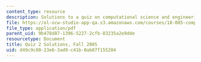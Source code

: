 ```yaml
---
content_type: resource
description: Solutions to a quiz on computational science and engineering.
file: https://ol-ocw-studio-app-qa.s3.amazonaws.com/courses/18-085-computational-science-and-engineering-i-fall-2008/d49c9c8023e63ad9c41b0ab07f155204_q2sols18085f05.pdf
file_type: application/pdf
parent_uid: 9b478d87-1396-5227-2cfb-83235a2e9dde
resourcetype: Document
title: Quiz 2 Solutions, Fall 2005
uid: d49c9c80-23e6-3ad9-c41b-0ab07f155204
---
```

